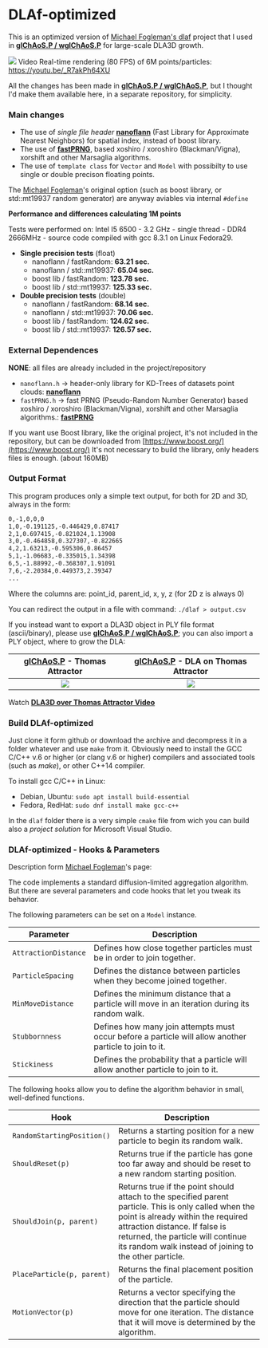 # DLAf-optimized

This is an optimized version of [Michael Fogleman's dlaf](https://github.com/fogleman/dlaf) project that I used in [**glChAoS.P / wglChAoS.P**](https://github.com/BrutPitt/glChAoS.P) for large-scale DLA3D growth.

[![](https://raw.githubusercontent.com/BrutPitt/myRepos/master/glChAoSP/screenShots/dla3D.jpg)](https://youtu.be/_R7akPh64XU)
Video Real-time rendering (80 FPS) of 6M points/particles: https://youtu.be/_R7akPh64XU 

All the changes has been made in [**glChAoS.P / wglChAoS.P**](https://github.com/BrutPitt/glChAoS.P), but I thought I'd make them available here, in a separate repository, for simplicity.

### Main changes
- The use of *single file header* [**nanoflann**](https://github.com/jlblancoc/nanoflann) (Fast Library for Approximate Nearest Neighbors) for spatial index, instead of boost library.
- The use of [**fastPRNG**](https://github.com/BrutPitt/fastPRNG), based xoshiro / xoroshiro (Blackman/Vigna), xorshift and other Marsaglia algorithms.
- The use of `template class` for `Vector` and `Model` with possibilty to use single or double precison floating points.

The [Michael Fogleman](https://github.com/fogleman/dlaf)'s original option (such as boost library, or std::mt19937 random generator) are anyway aviables via internal `#define` 

**Performance and differences calculating 1M points**

Tests were performed on: Intel I5 6500 - 3.2 GHz - single thread - DDR4 2666MHz - source code compiled with gcc 8.3.1 on Linux Fedora29.

- **Single precision tests** (float)
  - nanoflann / fastRandom:   **63.21 sec.**
  - nanoflann / std::mt19937: **65.04 sec.**
  - boost lib / fastRandom: **123.78 sec.**
  - boost lib / std::mt19937: **125.33 sec.**
- **Double precision tests** (double)
  - nanoflann / fastRandom:   **68.14 sec.**
  - nanoflann / std::mt19937: **70.06 sec.**
  - boost lib / fastRandom: **124.62 sec.**
  - boost lib / std::mt19937: **126.57 sec.**

### External Dependences

**NONE**: all files are already included in the project/repository

- `nanoflann.h` -> header-only library for KD-Trees of datasets point clouds: [**nanoflann**](https://github.com/jlblancoc/nanoflann)
- `fastPRNG.h` -> fast PRNG (Pseudo-Random Number Generator) based xoshiro / xoroshiro (Blackman/Vigna), xorshift and other Marsaglia algorithms.: [**fastPRNG**](https://github.com/BrutPitt/fastPRNG)

If you want use Boost library, like the original project, it's not included in the repository, but can be downloaded from [https://www.boost.org/](https://www.boost.org/)
It's not necessary to build the library, only headers files is enough. (about 160MB) 

### Output Format
This program produces only a simple text output, for both for 2D and 3D, always in the form:
```bash
0,-1,0,0,0
1,0,-0.191125,-0.446429,0.87417
2,1,0.697415,-0.821024,1.13908
3,0,-0.464858,0.327307,-0.822665
4,2,1.63213,-0.595306,0.86457
5,1,-1.06683,-0.335015,1.34398
6,5,-1.88992,-0.368307,1.91091
7,6,-2.20384,0.449373,2.39347
...
```
Where the columns are: point_id, parent_id, x, y, z (for 2D z is always 0)

You can redirect the output in a file with command: `./dlaf > output.csv`

If you instead want to export a DLA3D object in PLY file format (ascii/binary), please use [**glChAoS.P / wglChAoS.P**](https://github.com/BrutPitt/glChAoS.P); you can also import a PLY object, where to grow the DLA:

| [**glChAoS.P**](https://github.com/BrutPitt/glChAoS.P) - Thomas Attractor |  [**glChAoS.P**](https://github.com/BrutPitt/glChAoS.P) - DLA on Thomas Attractor |
| :-----: | :----: |
|[![](https://user-images.githubusercontent.com/16171743/57495764-ebb7d180-72cf-11e9-9da6-b2f4be227951.jpg)](https://user-images.githubusercontent.com/16171743/57495764-ebb7d180-72cf-11e9-9da6-b2f4be227951.jpg) | [![](https://user-images.githubusercontent.com/16171743/57906343-e6cbc280-7879-11e9-8ada-fc639dce60d4.jpg)](https://user-images.githubusercontent.com/16171743/57906343-e6cbc280-7879-11e9-8ada-fc639dce60d4.jpg)|

Watch **[DLA3D over Thomas Attractor Video](https://youtu.be/Eu69KcPms_s)**



### Build DLAf-optimized

Just clone it form github or download the archive and decompress it in a folder whatever and  use `make` from it.
Obviously need to install the GCC C/C++ v.6 or higher (or clang v.6 or higher) compilers and associated tools (such as *make*), or other C++14 compiler.

To install gcc C/C++ in Linux:
* Debian, Ubuntu: `sudo apt install build-essential`
* Fedora, RedHat: `sudo dnf install make gcc-c++`

In the `dlaf` folder there is a very simple `cmake` file from wich you can build also a *project solution* for Microsoft Visual Studio.


### DLAf-optimized - Hooks & Parameters 
Description form [Michael Fogleman](https://github.com/fogleman/dlaf)'s page:

The code implements a standard diffusion-limited aggregation algorithm. But there are several parameters and code hooks that let you tweak its behavior.

The following parameters can be set on a `Model` instance.

| Parameter | Description |
| --- | --- |
| `AttractionDistance` | Defines how close together particles must be in order to join together. |
| `ParticleSpacing` | Defines the distance between particles when they become joined together. |
| `MinMoveDistance` | Defines the minimum distance that a particle will move in an iteration during its random walk. |
| `Stubbornness` | Defines how many join attempts must occur before a particle will allow another particle to join to it. |
| `Stickiness` | Defines the probability that a particle will allow another particle to join to it. |

The following hooks allow you to define the algorithm behavior in small, well-defined functions.

| Hook | Description |
| --- | --- |
| `RandomStartingPosition()` | Returns a starting position for a new particle to begin its random walk. |
| `ShouldReset(p)` | Returns true if the particle has gone too far away and should be reset to a new random starting position. |
| `ShouldJoin(p, parent)` | Returns true if the point should attach to the specified parent particle. This is only called when the point is already within the required attraction distance. If false is returned, the particle will continue its random walk instead of joining to the other particle. |
| `PlaceParticle(p, parent)` | Returns the final placement position of the particle. |
| `MotionVector(p)` | Returns a vector specifying the direction that the particle should move for one iteration. The distance that it will move is determined by the algorithm. |



